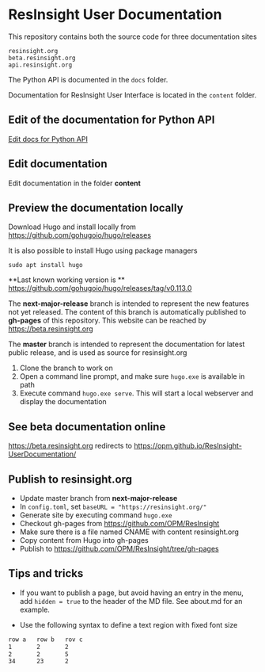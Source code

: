 # ResInsight User Documentation

This repository contains both the source code for three documentation sites

    resinsight.org
    beta.resinsight.org
    api.resinsight.org

The Python API is documented in the `docs` folder.

Documentation for ResInsight User Interface is located in the `content` folder.

## Edit of the documentation for Python API
[Edit docs for Python API](docs/README.md)

## Edit documentation
Edit documentation in the folder **content**

## Preview the documentation locally
Download Hugo and install locally from
https://github.com/gohugoio/hugo/releases

It is also possible to install Hugo using package managers

    sudo apt install hugo

**Last known working version is **
https://github.com/gohugoio/hugo/releases/tag/v0.113.0

The **next-major-release** branch is intended to represent the new features not yet released. The content of this branch is automatically published to **gh-pages** of this repository. This website can be reached by https://beta.resinsight.org

The **master** branch is intended to represent the documentation for latest public release, and is used as source for resinsight.org

1. Clone the branch to work on
2. Open a command line prompt, and make sure `hugo.exe` is available in path
3. Execute command `hugo.exe serve`. This will start a local webserver and display the documentation

## See beta documentation online
https://beta.resinsight.org redirects to https://opm.github.io/ResInsight-UserDocumentation/

## Publish to resinsight.org
- Update master branch from **next-major-release**
- In `config.toml`, set `baseURL = "https://resinsight.org/"`
- Generate site by executing command `hugo.exe`
- Checkout gh-pages from https://github.com/OPM/ResInsight
- Make sure there is a file named CNAME with content resinsight.org
- Copy content from Hugo into gh-pages
- Publish to https://github.com/OPM/ResInsight/tree/gh-pages

## Tips and tricks
- If you want to publish a page, but avoid having an entry in the menu, add `hidden = true` to the header of the MD file. See about.md for an example.

- Use the following syntax to define a text region with fixed font size
```txt
row a   row b   rov c
1       2       2   
2       2       5
34      23      2
```

